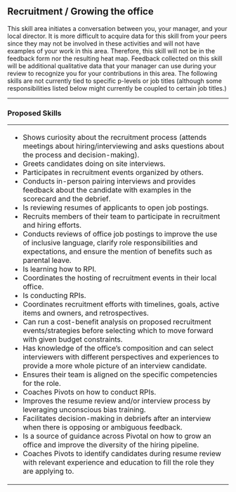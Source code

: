 ## Recruitment / Growing the office

This skill area initiates a conversation between you,
your manager, and your local director. It is more difficult to acquire data for
this skill from your peers since they may not be involved in these activities and will not
have examples of your work in this area. Therefore, this skill will not be
in the feedback form nor the resulting heat map. Feedback collected on this
skill will be additional qualitative data that your manager can use during your
review to recognize you for your contributions in this area. The following skills are not currently tied to specific p-levels or job titles (although some responsibilities
listed below might currently be coupled to certain job titles.)

---
### Proposed Skills

<table>
<tbody>
<tr>
<td valign="top">
<ul>
  <li>Shows curiosity about the recruitment process (attends meetings about hiring/interviewing and asks questions about the process and decision-making).</li>
  <li>Greets candidates doing on site interviews.</li>
  <li>Participates in recruitment events organized by others.</li>
  <li>Conducts in-person pairing interviews and provides feedback about the candidate with examples in the scorecard and the debrief.</li>
  <li>Is reviewing resumes of applicants to open job postings.</li>
  <li>Recruits members of their team to participate in recruitment and hiring efforts.</li>
  <li>Conducts reviews of office job postings to improve the use of inclusive language, clarify role responsibilities and expectations, and ensure the mention of benefits such as parental leave.</li>
  <li>Is learning how to RPI.</li>
  <li>Coordinates the hosting of recruitment events in their local office.</li>
  <li>Is conducting RPIs.</li>
  <li>Coordinates recruitment efforts with timelines, goals, active items and owners, and retrospectives.</li>
  <li>Can run a cost-benefit analysis on proposed recruitment events/strategies before selecting which to move forward with given budget constraints.</li>
  <li>Has knowledge of the office’s composition and can select interviewers with different perspectives and experiences to provide a more whole picture of an interview candidate.</li>
  <li>Ensures their team is aligned on the specific competencies for the role.</li>
  <li>Coaches Pivots on how to conduct RPIs.</li>
  <li>Improves the resume review and/or interview process by leveraging unconscious bias training.</li>
  <li>Facilitates decision-making in debriefs after an interview when there is opposing or ambiguous feedback.</li>
  <li>Is a source of guidance across Pivotal on how to grow an office and improve the diversity of the hiring pipeline.</li>
  <li>Coaches Pivots to identify candidates during resume review with relevant experience and education to fill the role they are applying to.</li>
</ul>
</td>
</tbody></table>
